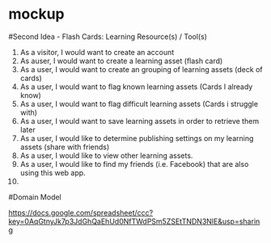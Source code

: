 mockup
======

#Second Idea - Flash Cards: Learning Resource(s) / Tool(s)
1. As a visitor, I would want to create an account
2. As auser, I would want to create a learning asset (flash card)
3. As a user, I would want to create an grouping of learning assets (deck of cards)
4. As a user, I would want to flag known learning assets (Cards I already know)
5. As a user, I would want to flag difficult learning assets (Cards i struggle with)
6. As a user, I would want to save learning assets in order to retrieve them later
7. As a user, I would like to determine publishing settings on my learning assets (share with friends)
8. As a user, I would like to view other learning assets.
9. As a user, I would like to find my friends (i.e. Facebook) that are also using this web app.
10. 

#Domain Model

https://docs.google.com/spreadsheet/ccc?key=0AqGtnyJk7p3JdGhQaEhUd0NfTWdPSm5ZSEtTNDN3NlE&usp=sharing
